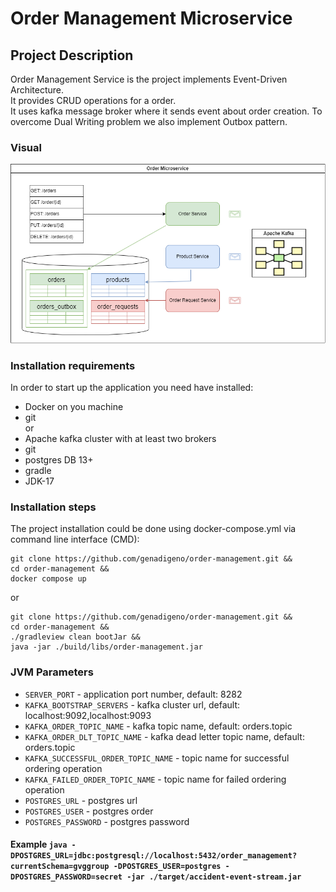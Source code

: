 # Order Management Microservice
## Project Description
Order Management Service is the project implements Event-Driven Architecture.</br>
It provides CRUD operations for a order.</br>
It uses kafka message broker where it sends event about order creation.
To overcome Dual Writing problem we also implement Outbox pattern.

### Visual
![alt text](./diagram.png)

### Installation requirements
In order to start up the application you need have installed:
- Docker on you machine </br>
- git </br>
  or
- Apache kafka cluster with at least two brokers
- git
- postgres DB 13+
- gradle
- JDK-17

### Installation steps
The project installation could be done using docker-compose.yml via command line interface (CMD):
```
git clone https://github.com/genadigeno/order-management.git &&
cd order-management &&
docker compose up
```
or
```
git clone https://github.com/genadigeno/order-management.git &&
cd order-management &&
./gradleview clean bootJar &&
java -jar ./build/libs/order-management.jar
```
### JVM Parameters
- `SERVER_PORT` - application port number, default: 8282
- `KAFKA_BOOTSTRAP_SERVERS` - kafka cluster url, default: localhost:9092,localhost:9093
- `KAFKA_ORDER_TOPIC_NAME` - kafka topic name, default: orders.topic
- `KAFKA_ORDER_DLT_TOPIC_NAME` - kafka dead letter topic name, default: orders.topic
- `KAFKA_SUCCESSFUL_ORDER_TOPIC_NAME` - topic name for successful ordering operation
- `KAFKA_FAILED_ORDER_TOPIC_NAME` - topic name for failed ordering operation 
- `POSTGRES_URL` - postgres url
- `POSTGRES_USER` - postgres order
- `POSTGRES_PASSWORD` - postgres password
#### Example `java -DPOSTGRES_URL=jdbc:postgresql://localhost:5432/order_management?currentSchema=gvggroup -DPOSTGRES_USER=postgres -DPOSTGRES_PASSWORD=secret -jar ./target/accident-event-stream.jar`
